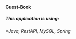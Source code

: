 **Guest-Book**

##### This application is using: #####
###### *Java, RestAPI, MySQL, Spring ######

